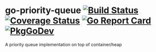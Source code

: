 # go-priority-queue [![Build Status](https://travis-ci.org/jupp0r/go-priority-queue.svg?branch=master)](https://travis-ci.org/jupp0r/go-priority-queue) [![Coverage Status](https://coveralls.io/repos/github/jupp0r/go-priority-queue/badge.svg?branch=master)](https://coveralls.io/github/jupp0r/go-priority-queue?branch=master) [![Go Report Card](https://goreportcard.com/badge/github.com/jupp0r/go-priority-queue)](https://goreportcard.com/report/github.com/jupp0r/go-priority-queue)[![PkgGoDev](https://pkg.go.dev/badge/github.com/jupp0r/go-priority-queue)](https://pkg.go.dev/github.com/jupp0r/go-priority-queue)
A priority queue implementation on top of container/heap
